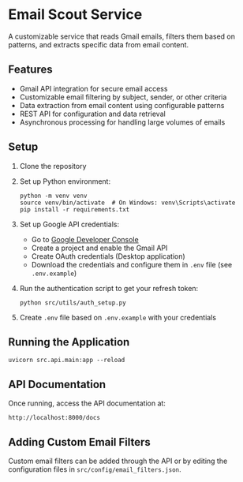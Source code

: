 # Email Scout Service

A customizable service that reads Gmail emails, filters them based on patterns, and extracts specific data from email content.

## Features

- Gmail API integration for secure email access
- Customizable email filtering by subject, sender, or other criteria
- Data extraction from email content using configurable patterns
- REST API for configuration and data retrieval
- Asynchronous processing for handling large volumes of emails

## Setup

1. Clone the repository
2. Set up Python environment:
   ```
   python -m venv venv
   source venv/bin/activate  # On Windows: venv\Scripts\activate
   pip install -r requirements.txt
   ```
3. Set up Google API credentials:
   - Go to [Google Developer Console](https://console.developers.google.com/)
   - Create a project and enable the Gmail API
   - Create OAuth credentials (Desktop application)
   - Download the credentials and configure them in `.env` file (see `.env.example`)

4. Run the authentication script to get your refresh token:
   ```
   python src/utils/auth_setup.py
   ```

5. Create `.env` file based on `.env.example` with your credentials

## Running the Application

```
uvicorn src.api.main:app --reload
```

## API Documentation

Once running, access the API documentation at:
```
http://localhost:8000/docs
```

## Adding Custom Email Filters

Custom email filters can be added through the API or by editing the configuration files in `src/config/email_filters.json`.